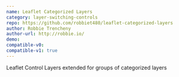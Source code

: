 ```yaml
---
name: Leaflet Categorized Layers
category: layer-switching-controls
repo: https://github.com/robbiet480/leaflet-categorized-layers
author: Robbie Trencheny
author-url: http://robbie.io/
demo: 
compatible-v0:
compatible-v1: true
---
```


Leaflet Control Layers extended for groups of categorized layers
